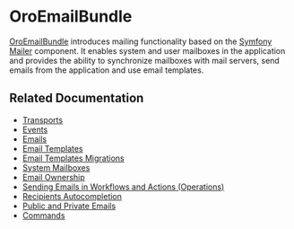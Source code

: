 <a id="bundle-docs-platform-email-bundle"></a>

# OroEmailBundle

<a href="https://github.com/oroinc/platform/tree/5.1/src/Oro/Bundle/EmailBundle" target="_blank">OroEmailBundle</a> introduces mailing functionality based on the <a href="https://symfony.com/components/Mailer" target="_blank">Symfony Mailer</a> component. It enables system and
user mailboxes in the application and provides the ability to synchronize mailboxes with mail servers,
send emails from the application and use email templates.

## Related Documentation

* [Transports](transports.md)
* [Events](events.md)
* [Emails](emails.md)
* [Email Templates](email-templates.md)
* [Email Templates Migrations](email-templates-migrations.md)
* [System Mailboxes](mailboxes.md)
* [Email Ownership](ownership.md)
* [Sending Emails in Workflows and Actions (Operations)](transition-actions.md)
* [Recipients Autocompletion](recipients-autocompletion.md)
* [Public and Private Emails](public-private-emails.md)
* [Commands](commands.md)

<!-- Frontend -->
